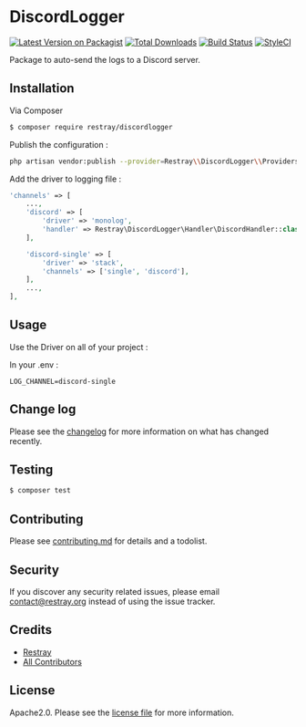 # DiscordLogger

[![Latest Version on Packagist][ico-version]][link-packagist]
[![Total Downloads][ico-downloads]][link-downloads]
[![Build Status][ico-travis]][link-travis]
[![StyleCI][ico-styleci]][link-styleci]

Package to auto-send the logs to a Discord server.

## Installation

Via Composer

``` bash
$ composer require restray/discordlogger
```


Publish the configuration :

```bash
php artisan vendor:publish --provider=Restray\\DiscordLogger\\Providers\\MonologDiscordServiceProvider
```


Add the driver to logging file :

```php
'channels' => [
    ...,
    'discord' => [
        'driver' => 'monolog',
        'handler' => Restray\DiscordLogger\Handler\DiscordHandler::class
    ],

    'discord-single' => [
        'driver' => 'stack',
        'channels' => ['single', 'discord'],
    ],
    ...,
],
```

## Usage

Use the Driver on all of your project :


In your .env :

```env
LOG_CHANNEL=discord-single
```

## Change log

Please see the [changelog](changelog.md) for more information on what has changed recently.

## Testing

``` bash
$ composer test
```

## Contributing

Please see [contributing.md](contributing.md) for details and a todolist.

## Security

If you discover any security related issues, please email contact@restray.org instead of using the issue tracker.

## Credits

- [Restray][link-author]
- [All Contributors][link-contributors]

## License

Apache2.0. Please see the [license file](license.md) for more information.

[ico-version]: https://img.shields.io/packagist/v/restray/discordlogger.svg?style=flat-square
[ico-downloads]: https://img.shields.io/packagist/dt/restray/discordlogger.svg?style=flat-square
[ico-travis]: https://img.shields.io/travis/restray/discordlogger/master.svg?style=flat-square
[ico-styleci]: https://styleci.io/repos/12345678/shield

[link-packagist]: https://packagist.org/packages/restray/discordlogger
[link-downloads]: https://packagist.org/packages/restray/discordlogger
[link-travis]: https://travis-ci.org/restray/discordlogger
[link-styleci]: https://styleci.io/repos/12345678
[link-author]: https://github.com/restray
[link-contributors]: ../../contributors]